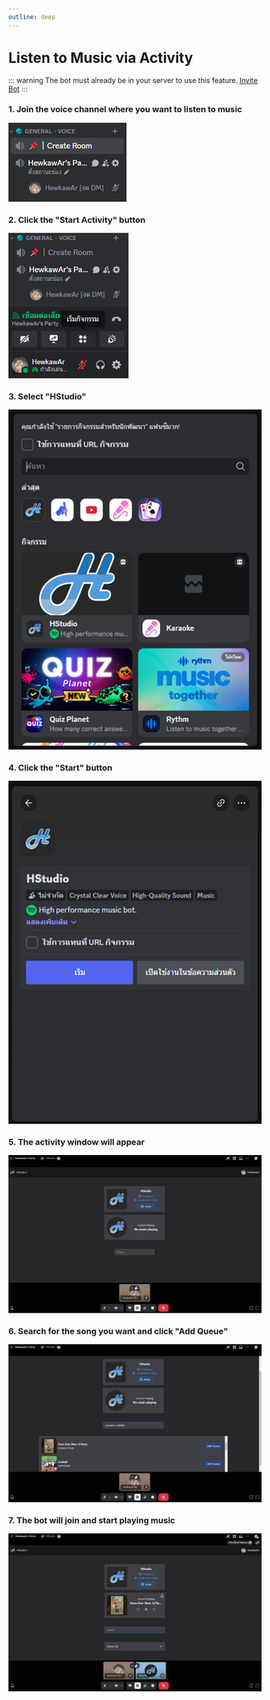 ```yaml
---
outline: deep
---
```


# Listen to Music via Activity

::: warning
The bot must already be in your server to use this feature. [Invite Bot](./invite-bot)
:::

### 1. Join the voice channel where you want to listen to music

![Step 1](../assets/start-listening-1.png)

### 2. Click the "Start Activity" button

![Step 2](../assets/start-activity-2.png)

### 3. Select "HStudio"

![Step 3](../assets/start-activity-3.png)

### 4. Click the "Start" button

![Step 4](../assets/start-activity-4.png)

### 5. The activity window will appear

![Step 5](../assets/start-activity-5.png)

### 6. Search for the song you want and click "Add Queue"

![Step 6](../assets/start-activity-6.png)

### 7. The bot will join and start playing music

![Step 7](../assets/start-activity-7.png)
